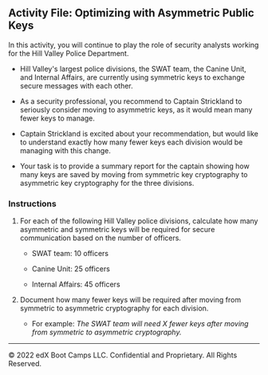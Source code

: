 ## Activity File:  Optimizing with Asymmetric Public Keys

In this activity, you will continue to play the role of security analysts working for the Hill Valley Police Department.

- Hill Valley's largest police divisions, the SWAT team, the Canine Unit, and Internal Affairs, are currently using symmetric keys to exchange secure messages with each other.

- As a security professional, you recommend to Captain Strickland to seriously consider moving to asymmetric keys, as it would mean many fewer keys to manage.

- Captain Strickland is excited about your recommendation, but would like to understand exactly how many fewer keys each division would be managing with this change.

- Your task is to provide a summary report for the captain showing how many keys are saved by moving from symmetric key cryptography to asymmetric key cryptography for the three divisions.
 
### Instructions

1. For each of the following Hill Valley police divisions, calculate how many asymmetric and symmetric keys will be required for secure communication based on the number of officers. 

    - SWAT team: 10 officers

    - Canine Unit: 25 officers

    - Internal Affairs: 45 officers

2. Document how many fewer keys will be required after moving from symmetric to asymmetric cryptography for each division.
  
    - For example: *The SWAT team will need X fewer keys after moving from symmetric to asymmetric cryptography.*

---

 © 2022 edX Boot Camps LLC. Confidential and Proprietary. All Rights Reserved.
